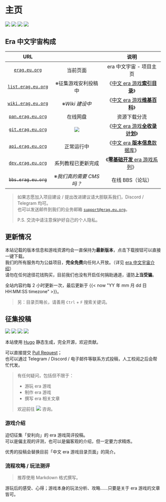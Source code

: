 # 主页

[![](https://img.shields.io/badge/主页-erag.eu.org-brightgreen?logo=e&logoColor=white)](https://erag.eu.org/)
[![](https://img.shields.io/badge/OneDrive-下载分流网盘-2c68c3?style=flat&logo=microsoft-onedrive&logoColor=white)](https://pan.erag.eu.org/)
[![](https://img.shields.io/discord/880635750545252353?style=flat&label=Discord&logo=discord&logoColor=white)](https://discord.gg/C97fHN8Rnk)
[![](https://img.shields.io/badge/Telegram-%40era__games-informational?style=flat&logo=telegram)](https://t.me/era_games)

## Era 中文宇宙构成

|                       URL                       |                                                                                                               |                                           说明                                            |
| :---------------------------------------------: | :-----------------------------------------------------------------------------------------------------------: | :---------------------------------------------------------------------------------------: |
|      [`erag.eu.org`](https://erag.eu.org/)      |                                                   当前页面                                                    |                                  era 中文宇宙 - 项目主页                                  |
| [`list.erag.eu.org`](https://list.erag.eu.org/) |                                              ※征集游戏安利投稿中                                              |        《[中文 era 游戏**索引目录**](https://lackb.fun/era/era-games-zh-index/)》         |
| [`wiki.erag.eu.org`](https://wiki.erag.eu.org/) |                                                ※_Wiki 建设中_                                                 |             《[中文 era 游戏**维基百科**](https://lackb.fun/era/era-wiki/)》              |
|  [`pan.erag.eu.org`](https://pan.erag.eu.org/)  |                                                   在线网盘                                                    |                                       资源下载分流                                        |
|  [`git.erag.eu.org`](http://git.erag.eu.org/)   | [![](https://img.shields.io/badge/gitgud.io-era--games--zh-blue?logo=gitlab)](https://gitgud.io/era-games-zh) |      《[中文 era 游戏**全收录计划**](https://lackb.fun/era/era-git-repositories/)》       |
|  [`api.erag.eu.org`](https://api.erag.eu.org/)  |                                                  正常运行中                                                   |             《[中文 era **版本信息**数据库](https://lackb.fun/era/era-api/)》             |
|  [`dev.erag.eu.org`](http://dev.erag.eu.org/)   |                                              系列教程已更新完成                                               | 《[**零基础开发** era 游戏系列](https://lackb.fun/era/era-diy-tutorial-1-introduction/)》 |
|              ~~`bbs.erag.eu.org`~~              |                                           ※_我们真的需要 CMS 吗？_                                            |                                     在线 BBS（论坛）                                      |

> 如果志愿加入项目建设 / 提出改进建议请大胆联系我们，Discord / Telegram 均可。\
> 也可以发送邮件到我们的业务邮箱 [`support@erag.eu.org`](mailto:support@erag.eu.org)。
>
> P.S. 交流中请注意保护好自己的个人隐私。

## 更新情况

本站记载的版本信息和游戏资源均会一直保持为**最新版本**，点击下载按钮可以直接一键下载。\
我们的所有服务均为公益项目，**完全免费**向任何人开放。（详见 [era 中文宇宙介绍](https://lackb.fun/era/era-universe/#%E6%B0%B8%E4%B9%85%E5%85%8D%E8%B4%B9%E5%AE%8C%E5%85%A8%E5%BC%80%E6%94%BE)）\
请勿在任何途径花钱购买，目前我们也没有开启任何捐助通道，谨防**上当受骗**。

全站内容约每 2 小时更新一次，最后更新于 {{< now "YY 年 mm 月 dd 日 HH:MM:SS timezone" >}}。

> 另：目录页略长，请善用 `Ctrl` + `F` 搜索关键词。

## 征集投稿

[![](https://img.shields.io/badge/GitHub-1ackbfun%2Fera--games--zh-informational?logo=github)](https://github.com/1ackbfun/era-games-zh) ![](https://img.shields.io/github/workflow/status/1ackbfun/era-games-zh/build-dist/main) ![](https://img.shields.io/github/commit-activity/m/1ackbfun/era-games-zh/main?label=发布频率) ![](https://img.shields.io/github/last-commit/1ackbfun/era-games-zh/dist?label=上次更新)

本站使用 [Hugo](https://github.com/gohugoio/hugo) 静态生成，完全开源，欢迎贡献。

可以直接提交 [Pull Request](https://github.com/1ackbfun/era-games-zh/pulls)；\
也可以通过 Telegram / Discord / 电子邮件等联系方式投稿，人工校阅之后会帮忙代发。

> 有任何疑问，包括但不限于：
>
> - 游玩 era 游戏
> - 制作 era 游戏
> - 撰写 era 相关文章
>
> 欢迎前往 [![](https://img.shields.io/discord/880635750545252353?style=flat&label=Discord&logo=discord&logoColor=white)](https://discord.gg/C97fHN8Rnk) 咨询。

### 游戏介绍

迫切征集「安利向」的 era 游戏简评投稿。\
可以是偏主观的评测，也可以是偏客观的介绍，但一定要力求精炼。

优秀的投稿会替换目前「中文 era 游戏目录页面」的简介。

### 流程攻略 / 玩法测评

> 推荐使用 Markdown 格式撰写。

游玩后的感受、心得；游戏本身的玩法分析、攻略……只要是关于 era 游戏的文章皆可。
